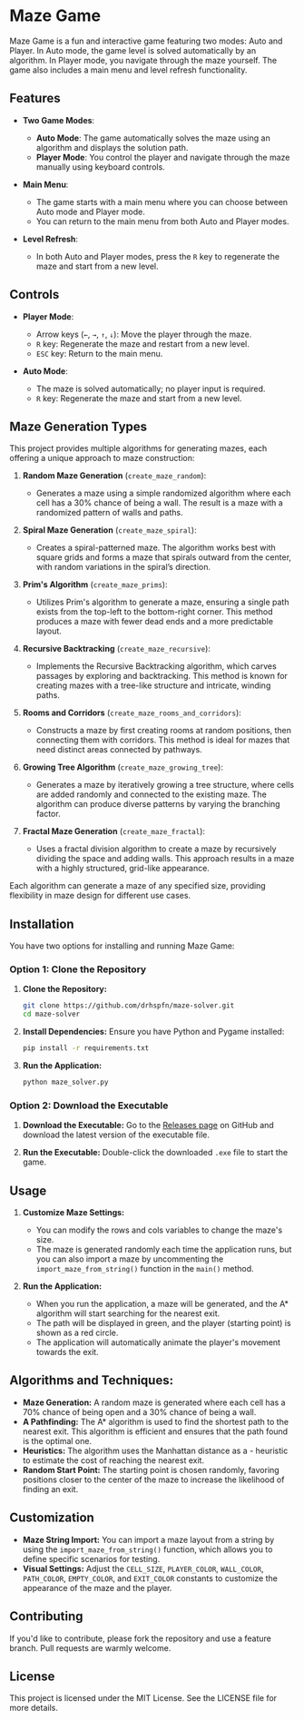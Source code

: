 # Maze Game

Maze Game is a fun and interactive game featuring two modes: Auto and Player. In Auto mode, the game level is solved automatically by an algorithm. In Player mode, you navigate through the maze yourself. The game also includes a main menu and level refresh functionality.

## Features

-   **Two Game Modes**:

    -   **Auto Mode**: The game automatically solves the maze using an algorithm and displays the solution path.
    -   **Player Mode**: You control the player and navigate through the maze manually using keyboard controls.

-   **Main Menu**:

    -   The game starts with a main menu where you can choose between Auto mode and Player mode.
    -   You can return to the main menu from both Auto and Player modes.

-   **Level Refresh**:
    -   In both Auto and Player modes, press the `R` key to regenerate the maze and start from a new level.

## Controls

-   **Player Mode**:

    -   Arrow keys (`←`, `→`, `↑`, `↓`): Move the player through the maze.
    -   `R` key: Regenerate the maze and restart from a new level.
    -   `ESC` key: Return to the main menu.

-   **Auto Mode**:
    -   The maze is solved automatically; no player input is required.
    -   `R` key: Regenerate the maze and start from a new level.

## Maze Generation Types

This project provides multiple algorithms for generating mazes, each offering a unique approach to maze construction:

1. **Random Maze Generation** (`create_maze_random`):
   - Generates a maze using a simple randomized algorithm where each cell has a 30% chance of being a wall. The result is a maze with a randomized pattern of walls and paths.

2. **Spiral Maze Generation** (`create_maze_spiral`):
   - Creates a spiral-patterned maze. The algorithm works best with square grids and forms a maze that spirals outward from the center, with random variations in the spiral’s direction.

3. **Prim's Algorithm** (`create_maze_prims`):
   - Utilizes Prim's algorithm to generate a maze, ensuring a single path exists from the top-left to the bottom-right corner. This method produces a maze with fewer dead ends and a more predictable layout.

4. **Recursive Backtracking** (`create_maze_recursive`):
   - Implements the Recursive Backtracking algorithm, which carves passages by exploring and backtracking. This method is known for creating mazes with a tree-like structure and intricate, winding paths.

5. **Rooms and Corridors** (`create_maze_rooms_and_corridors`):
   - Constructs a maze by first creating rooms at random positions, then connecting them with corridors. This method is ideal for mazes that need distinct areas connected by pathways.

6. **Growing Tree Algorithm** (`create_maze_growing_tree`):
   - Generates a maze by iteratively growing a tree structure, where cells are added randomly and connected to the existing maze. The algorithm can produce diverse patterns by varying the branching factor.

7. **Fractal Maze Generation** (`create_maze_fractal`):
   - Uses a fractal division algorithm to create a maze by recursively dividing the space and adding walls. This approach results in a maze with a highly structured, grid-like appearance.

Each algorithm can generate a maze of any specified size, providing flexibility in maze design for different use cases.


## Installation
You have two options for installing and running Maze Game:

### Option 1: Clone the Repository
1. **Clone the Repository:**

    ```bash
    git clone https://github.com/drhspfn/maze-solver.git
    cd maze-solver
    ```

2. **Install Dependencies:**
   Ensure you have Python and Pygame installed:
    ```bash
    pip install -r requirements.txt
    ```

3. **Run the Application:**
    ```bash
    python maze_solver.py
    ```
### Option 2: Download the Executable

1. **Download the Executable:**
Go to the [Releases page](https://google.com) on GitHub and download the latest version of the executable file.

2. **Run the Executable:**
Double-click the downloaded `.exe` file to start the game.

## Usage

1. **Customize Maze Settings:**

    - You can modify the rows and cols variables to change the maze's size.
    - The maze is generated randomly each time the application runs, but you can also import a maze by uncommenting the `import_maze_from_string()` function in the `main()` method.

2. **Run the Application:**
    - When you run the application, a maze will be generated, and the A\* algorithm will start searching for the nearest exit.
    - The path will be displayed in green, and the player (starting point) is shown as a red circle.
    - The application will automatically animate the player's movement towards the exit.

## Algorithms and Techniques:

-   **Maze Generation:** A random maze is generated where each cell has a 70% chance of being open and a 30% chance of being a wall.
-   **A Pathfinding:** The A\* algorithm is used to find the shortest path to the nearest exit. This algorithm is efficient and ensures that the path found is the optimal one.
-   **Heuristics:** The algorithm uses the Manhattan distance as a - heuristic to estimate the cost of reaching the nearest exit.
-   **Random Start Point:** The starting point is chosen randomly, favoring positions closer to the center of the maze to increase the likelihood of finding an exit.

## Customization

-   **Maze String Import:** You can import a maze layout from a string by using the `import_maze_from_string()` function, which allows you to define specific scenarios for testing.
-   **Visual Settings:** Adjust the `CELL_SIZE`, `PLAYER_COLOR`, `WALL_COLOR`, `PATH_COLOR`, `EMPTY_COLOR`, and `EXIT_COLOR` constants to customize the appearance of the maze and the player.

## Contributing

If you'd like to contribute, please fork the repository and use a feature branch. Pull requests are warmly welcome.

## License

This project is licensed under the MIT License. See the LICENSE file for more details.

